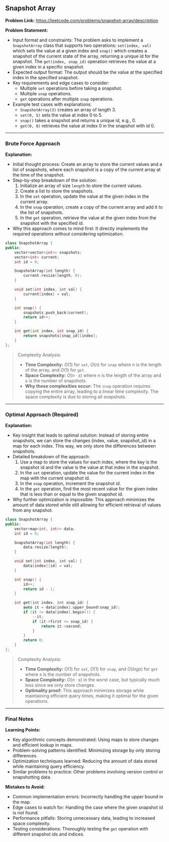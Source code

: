 ## Snapshot Array

**Problem Link:** https://leetcode.com/problems/snapshot-array/description

**Problem Statement:**
- Input format and constraints: The problem asks to implement a `SnapshotArray` class that supports two operations: `set(index, val)` which sets the value at a given index and `snap()` which creates a snapshot of the current state of the array, returning a unique id for the snapshot. The `get(index, snap_id)` operation retrieves the value at a given index in a specific snapshot.
- Expected output format: The output should be the value at the specified index in the specified snapshot.
- Key requirements and edge cases to consider: 
    - Multiple `set` operations before taking a snapshot.
    - Multiple `snap` operations.
    - `get` operations after multiple `snap` operations.
- Example test cases with explanations:
    - `SnapshotArray(3)` creates an array of length 3.
    - `set(0, 5)` sets the value at index 0 to 5.
    - `snap()` takes a snapshot and returns a unique id, e.g., 0.
    - `get(0, 0)` retrieves the value at index 0 in the snapshot with id 0.

---

### Brute Force Approach

**Explanation:**
- Initial thought process: Create an array to store the current values and a list of snapshots, where each snapshot is a copy of the current array at the time of the snapshot.
- Step-by-step breakdown of the solution:
    1. Initialize an array of size `length` to store the current values.
    2. Create a list to store the snapshots.
    3. In the `set` operation, update the value at the given index in the current array.
    4. In the `snap` operation, create a copy of the current array and add it to the list of snapshots.
    5. In the `get` operation, retrieve the value at the given index from the snapshot with the specified id.
- Why this approach comes to mind first: It directly implements the required operations without considering optimization.

```cpp
class SnapshotArray {
public:
    vector<vector<int>> snapshots;
    vector<int> current;
    int id = 0;

    SnapshotArray(int length) {
        current.resize(length, 0);
    }

    void set(int index, int val) {
        current[index] = val;
    }

    int snap() {
        snapshots.push_back(current);
        return id++;
    }

    int get(int index, int snap_id) {
        return snapshots[snap_id][index];
    }
};
```

> Complexity Analysis:
> - **Time Complexity:** $O(1)$ for `set`, $O(n)$ for `snap` where $n$ is the length of the array, and $O(1)$ for `get`.
> - **Space Complexity:** $O(n \cdot s)$ where $n$ is the length of the array and $s$ is the number of snapshots.
> - **Why these complexities occur:** The `snap` operation requires copying the entire array, leading to a linear time complexity. The space complexity is due to storing all snapshots.

---

### Optimal Approach (Required)

**Explanation:**
- Key insight that leads to optimal solution: Instead of storing entire snapshots, we can store the changes (index, value, snapshot_id) in a map for each index. This way, we only store the differences between snapshots.
- Detailed breakdown of the approach:
    1. Use a map to store the values for each index, where the key is the snapshot id and the value is the value at that index in the snapshot.
    2. In the `set` operation, update the value for the current index in the map with the current snapshot id.
    3. In the `snap` operation, increment the snapshot id.
    4. In the `get` operation, find the most recent value for the given index that is less than or equal to the given snapshot id.
- Why further optimization is impossible: This approach minimizes the amount of data stored while still allowing for efficient retrieval of values from any snapshot.

```cpp
class SnapshotArray {
public:
    vector<map<int, int>> data;
    int id = 0;

    SnapshotArray(int length) {
        data.resize(length);
    }

    void set(int index, int val) {
        data[index][id] = val;
    }

    int snap() {
        id++;
        return id - 1;
    }

    int get(int index, int snap_id) {
        auto it = data[index].upper_bound(snap_id);
        if (it != data[index].begin()) {
            --it;
            if (it->first <= snap_id) {
                return it->second;
            }
        }
        return 0;
    }
};
```

> Complexity Analysis:
> - **Time Complexity:** $O(1)$ for `set`, $O(1)$ for `snap`, and $O(log s)$ for `get` where $s$ is the number of snapshots.
> - **Space Complexity:** $O(n \cdot s)$ in the worst case, but typically much less since we only store changes.
> - **Optimality proof:** This approach minimizes storage while maintaining efficient query times, making it optimal for the given operations.

---

### Final Notes

**Learning Points:**
- Key algorithmic concepts demonstrated: Using maps to store changes and efficient lookup in maps.
- Problem-solving patterns identified: Minimizing storage by only storing differences.
- Optimization techniques learned: Reducing the amount of data stored while maintaining query efficiency.
- Similar problems to practice: Other problems involving version control or snapshotting data.

**Mistakes to Avoid:**
- Common implementation errors: Incorrectly handling the upper bound in the map.
- Edge cases to watch for: Handling the case where the given snapshot id is not found.
- Performance pitfalls: Storing unnecessary data, leading to increased space complexity.
- Testing considerations: Thoroughly testing the `get` operation with different snapshot ids and indices.